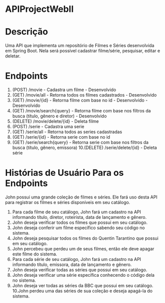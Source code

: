 # APIProjectWebII

# Descrição

Uma API que implementa um repositório de Filmes e Séries desenvolvida em Spring Boot. Nela será possível cadastrar filme/série, pesquisar, editar e deletar.

# Endpoints

1. (POST) /movie - Cadastra um filme - Desenvolvido
2. (GET) /movie/all - Retorna todos os filmes cadastrados - Desenvolvido
3. (GET) /movie/{id} - Retorna filme com base no id - Desenvolvido - Desenvolvido
4. (GET) /movie/search{query} - Retorna filme com base nos filtros da busca (título, gênero e diretor) - Desenvolvido
5. (DELETE) /movie/delete/{id} - Deleta filme
6. (POST) /serie - Cadastra uma serie 
7. (GET) /serie/all - Retorna todos as series cadastradas
8. (GET) /serie/{id} - Retorna serie com base no id
9. (GET) /serie/search{query} - Retorna serie com base nos filtros da busca (título, gênero, emissora)
10.(DELETE) /serie/delete/{id} - Deleta série

# Histórias de Usuário Para os Endpoints

John possui uma grande coleção de filmes e séries. Ele fará uso desta API para registrar os filmes e séries disponíveis em seu catálogo.

1. Para cada filme de seu catálogo, John fará um cadastro na API informando título, diretor, roteirista, data de lançamento e gênero.
2. John deseja verificar todos os filmes que possui em seu catálogo.
3. John deseja conferir um filme específico sabendo seu código no sistema.
4. John deseja pesquisar todos os filmes do Quentin Tarantino que possui em seu catálogo.
5. John percebeu que perdeu um de seus filmes, então ele deve apagar este filme do sistema.
6. Para cada série de seu catálogo, John fará um cadastro na API informando título, emissora, data de lançamento e gênero.
7. John deseja verificar todas as séries que possui em seu catálogo.
8. John deseja verificar uma série específica conhecendo o código dela no sistema.
9. John deseja ver todas as séries da BBC que possui em seu catálogo.
10.John perdeu uma das séries de sua coleção e deseja apagá-la do sistema.
